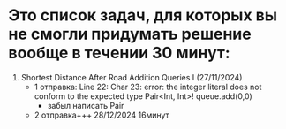 # Это список задач, для которых вы не смогли придумать решение вообще в течении 30 минут:

1. Shortest Distance After Road Addition Queries I (27/11/2024)
   - 1 отправка: Line 22: Char 23: error: the integer literal does
   not conform to the expected type Pair<Int, Int>!
        queue.add(0,0)
     - забыл написать Pair 
   - 2 отправка+++ 28/12/2024 16минут